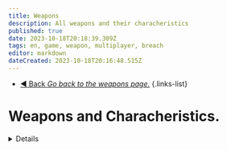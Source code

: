 ```yaml
---
title: Weapons
description: All weapons and their characheristics
published: true
date: 2023-10-18T20:18:39.309Z
tags: en, game, weapon, multiplayer, breach
editor: markdown
dateCreated: 2023-10-18T20:16:48.515Z
---
```


- [:arrow_backward: Back *Go back to the weapons page.*](/en/game/weapons#weapons)
{.links-list}
# Weapons and Characheristics.
<details>

bro is unfinished page

![096joke.jpg](/images/roles/096joke.jpg =500x)

</details>